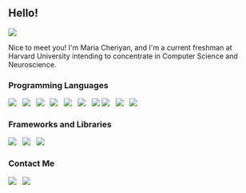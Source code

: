 ## Hello! 

<img src="img/MARIA CHERIYAN.png">

Nice to meet you! I'm Maria Cheriyan, and I'm a current freshman at Harvard University intending to concentrate in Computer Science and Neuroscience. 

### Programming Languages

<img src="https://img.shields.io/badge/HTML-E34F26?style=for-the-badge&logo=html&logoColor=white">&nbsp;&nbsp;
<img src="https://img.shields.io/badge/CSS3-1572B6?style=for-the-badge&logo=css3&logoColor=white">&nbsp;&nbsp;
<img src="https://img.shields.io/badge/JavaScript-323330?style=for-the-badge&logo=javascript&logoColor=F7DF1E">&nbsp;&nbsp;
<img src="https://img.shields.io/badge/TypeScript-007ACC?style=for-the-badge&logo=typescript&logoColor=white">&nbsp;&nbsp;
<img src="https://img.shields.io/badge/Java-ED8B00?style=for-the-badge&logo=java&logoColor=white">&nbsp;&nbsp;
<img src="https://img.shields.io/badge/LaTeX-47A141?style=for-the-badge&logo=LaTeX&logoColor=white" >&nbsp;&nbsp;
<img src="https://img.shields.io/badge/R-5E5C5C?style=for-the-badge&logo=r&logoColor=white">
<img src="https://img.shields.io/badge/Python-E34F26?style=for-the-badge&logo=python&logoColor=white">&nbsp;&nbsp;
<img src="https://img.shields.io/badge/C#-1572B6?style=for-the-badge&logo=csharp&logoColor=white">&nbsp;&nbsp;
<img src="https://img.shields.io/badge/Swift-323330?style=for-the-badge&logo=swift&logoColor=F7DF1E">&nbsp;&nbsp;


### Frameworks and Libraries
<img src="https://img.shields.io/badge/Node.js-339933?style=for-the-badge&logo=nodedotjs&logoColor=white">&nbsp;&nbsp;
<img src="https://img.shields.io/badge/npm-CB3837?style=for-the-badge&logo=npm&logoColor=white">&nbsp;&nbsp;
<img src="https://img.shields.io/badge/GraphQl-E10098?style=for-the-badge&logo=graphql&logoColor=white">&nbsp;&nbsp;

### Contact Me

<a href="mailto:mcheriyan@college.harvard.edu"><img src="https://img.shields.io/badge/Gmail-D14836?style=for-the-badge&logo=gmail&logoColor=white"></a>&nbsp;&nbsp;
<a href="https://www.linkedin.com/in/mcheriyan/"><img src="https://img.shields.io/badge/LinkedIn-0077B5?style=for-the-badge&logo=linkedin&logoColor=white"></a>
